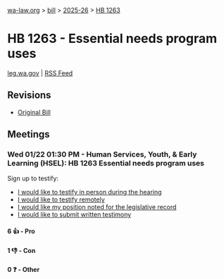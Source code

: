 [wa-law.org](/) > [bill](/bill/) > [2025-26](/bill/2025-26/) > [HB 1263](/bill/2025-26/hb/1263/)

# HB 1263 - Essential needs program uses
[leg.wa.gov](https://app.leg.wa.gov/billsummary?BillNumber=1263&Year=2025&Initiative=false) | [RSS Feed](./rss.xml)

## Revisions
* [Original Bill](1/)

## Meetings
### Wed 01/22 01:30 PM - Human Services, Youth, & Early Learning (HSEL): HB 1263 Essential needs program uses
Sign up to testify:
* [I would like to testify in person during the hearing](https://app.leg.wa.gov/csi/Testifier/Add?chamber=House&mId=32504&aId=161739&caId=24857&tId=1)
* [I would like to testify remotely](https://app.leg.wa.gov/csi/Testifier/Add?chamber=House&mId=32504&aId=161739&caId=24857&tId=2)
* [I would like my position noted for the legislative record](https://app.leg.wa.gov/csi/Testifier/Add?chamber=House&mId=32504&aId=161739&caId=24857&tId=3)
* [I would like to submit written testimony](https://app.leg.wa.gov/csi/Testifier/Add?chamber=House&mId=32504&aId=161739&caId=24857&tId=4)

#### 6 👍 - Pro

#### 1 👎 - Con

#### 0 ❓ - Other
